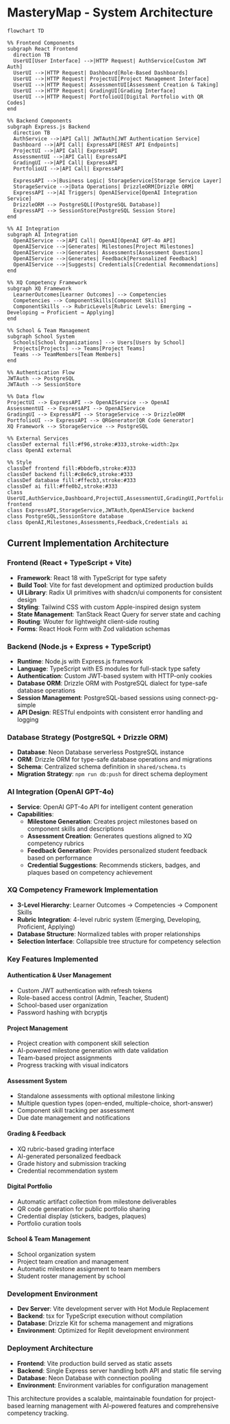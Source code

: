 # MasteryMap - System Architecture

```mermaid
flowchart TD

%% Frontend Components
subgraph React Frontend
  direction TB
  UserUI[User Interface] -->|HTTP Request| AuthService[Custom JWT Auth]
  UserUI -->|HTTP Request| Dashboard[Role-Based Dashboards]
  UserUI -->|HTTP Request| ProjectUI[Project Management Interface]
  UserUI -->|HTTP Request| AssessmentUI[Assessment Creation & Taking]
  UserUI -->|HTTP Request| GradingUI[Grading Interface]
  UserUI -->|HTTP Request| PortfolioUI[Digital Portfolio with QR Codes]
end

%% Backend Components
subgraph Express.js Backend
  direction TB
  AuthService -->|API Call| JWTAuth[JWT Authentication Service]
  Dashboard -->|API Call| ExpressAPI[REST API Endpoints]
  ProjectUI -->|API Call| ExpressAPI
  AssessmentUI -->|API Call| ExpressAPI
  GradingUI -->|API Call| ExpressAPI
  PortfolioUI -->|API Call| ExpressAPI

  ExpressAPI -->|Business Logic| StorageService[Storage Service Layer]
  StorageService -->|Data Operations| DrizzleORM[Drizzle ORM]
  ExpressAPI -->|AI Triggers| OpenAIService[OpenAI Integration Service]
  DrizzleORM --> PostgreSQL[(PostgreSQL Database)]
  ExpressAPI --> SessionStore[PostgreSQL Session Store]
end

%% AI Integration
subgraph AI Integration
  OpenAIService -->|API Call| OpenAI[OpenAI GPT-4o API]
  OpenAIService -->|Generates| Milestones[Project Milestones]
  OpenAIService -->|Generates| Assessments[Assessment Questions]
  OpenAIService -->|Generates| Feedback[Personalized Feedback]
  OpenAIService -->|Suggests| Credentials[Credential Recommendations]
end

%% XQ Competency Framework
subgraph XQ Framework
  LearnerOutcomes[Learner Outcomes] --> Competencies
  Competencies --> ComponentSkills[Component Skills]
  ComponentSkills --> RubricLevels[Rubric Levels: Emerging → Developing → Proficient → Applying]
end

%% School & Team Management
subgraph School System
  Schools[School Organizations] --> Users[Users by School]
  Projects[Projects] --> Teams[Project Teams]
  Teams --> TeamMembers[Team Members]
end

%% Authentication Flow
JWTAuth --> PostgreSQL
JWTAuth --> SessionStore

%% Data flow
ProjectUI --> ExpressAPI --> OpenAIService --> OpenAI
AssessmentUI --> ExpressAPI --> OpenAIService
GradingUI --> ExpressAPI --> StorageService --> DrizzleORM
PortfolioUI --> ExpressAPI --> QRGenerator[QR Code Generator]
XQ Framework --> StorageService --> PostgreSQL

%% External Services
classDef external fill:#f96,stroke:#333,stroke-width:2px
class OpenAI external

%% Style
classDef frontend fill:#bbdefb,stroke:#333
classDef backend fill:#c8e6c9,stroke:#333
classDef database fill:#ffecb3,stroke:#333
classDef ai fill:#ffe0b2,stroke:#333
class UserUI,AuthService,Dashboard,ProjectUI,AssessmentUI,GradingUI,PortfolioUI frontend
class ExpressAPI,StorageService,JWTAuth,OpenAIService backend
class PostgreSQL,SessionStore database
class OpenAI,Milestones,Assessments,Feedback,Credentials ai

```

## Current Implementation Architecture

### Frontend (React + TypeScript + Vite)
- **Framework**: React 18 with TypeScript for type safety
- **Build Tool**: Vite for fast development and optimized production builds
- **UI Library**: Radix UI primitives with shadcn/ui components for consistent design
- **Styling**: Tailwind CSS with custom Apple-inspired design system
- **State Management**: TanStack React Query for server state and caching
- **Routing**: Wouter for lightweight client-side routing
- **Forms**: React Hook Form with Zod validation schemas

### Backend (Node.js + Express + TypeScript)
- **Runtime**: Node.js with Express.js framework
- **Language**: TypeScript with ES modules for full-stack type safety
- **Authentication**: Custom JWT-based system with HTTP-only cookies
- **Database ORM**: Drizzle ORM with PostgreSQL dialect for type-safe database operations
- **Session Management**: PostgreSQL-based sessions using connect-pg-simple
- **API Design**: RESTful endpoints with consistent error handling and logging

### Database Strategy (PostgreSQL + Drizzle ORM)
- **Database**: Neon Database serverless PostgreSQL instance
- **ORM**: Drizzle ORM for type-safe database operations and migrations
- **Schema**: Centralized schema definition in `shared/schema.ts`
- **Migration Strategy**: `npm run db:push` for direct schema deployment

### AI Integration (OpenAI GPT-4o)
- **Service**: OpenAI GPT-4o API for intelligent content generation
- **Capabilities**:
  - **Milestone Generation**: Creates project milestones based on component skills and descriptions
  - **Assessment Creation**: Generates questions aligned to XQ competency rubrics
  - **Feedback Generation**: Provides personalized student feedback based on performance
  - **Credential Suggestions**: Recommends stickers, badges, and plaques based on competency achievement

### XQ Competency Framework Implementation
- **3-Level Hierarchy**: Learner Outcomes → Competencies → Component Skills
- **Rubric Integration**: 4-level rubric system (Emerging, Developing, Proficient, Applying)
- **Database Structure**: Normalized tables with proper relationships
- **Selection Interface**: Collapsible tree structure for competency selection

### Key Features Implemented

#### Authentication & User Management
- Custom JWT authentication with refresh tokens
- Role-based access control (Admin, Teacher, Student)
- School-based user organization
- Password hashing with bcryptjs

#### Project Management
- Project creation with component skill selection
- AI-powered milestone generation with date validation
- Team-based project assignments
- Progress tracking with visual indicators

#### Assessment System
- Standalone assessments with optional milestone linking
- Multiple question types (open-ended, multiple-choice, short-answer)
- Component skill tracking per assessment
- Due date management and notifications

#### Grading & Feedback
- XQ rubric-based grading interface
- AI-generated personalized feedback
- Grade history and submission tracking
- Credential recommendation system

#### Digital Portfolio
- Automatic artifact collection from milestone deliverables
- QR code generation for public portfolio sharing
- Credential display (stickers, badges, plaques)
- Portfolio curation tools

#### School & Team Management
- School organization system
- Project team creation and management
- Automatic milestone assignment to team members
- Student roster management by school

### Development Environment
- **Dev Server**: Vite development server with Hot Module Replacement
- **Backend**: tsx for TypeScript execution without compilation
- **Database**: Drizzle Kit for schema management and migrations
- **Environment**: Optimized for Replit development environment

### Deployment Architecture
- **Frontend**: Vite production build served as static assets
- **Backend**: Single Express server handling both API and static file serving
- **Database**: Neon Database with connection pooling
- **Environment**: Environment variables for configuration management

This architecture provides a scalable, maintainable foundation for project-based learning management with AI-powered features and comprehensive competency tracking.
